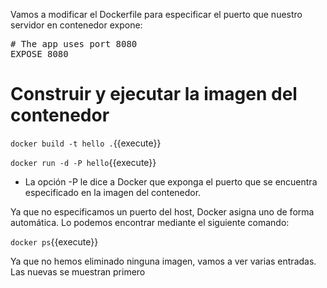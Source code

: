 Vamos a modificar el Dockerfile para especificar  el puerto que nuestro servidor en contenedor expone:

<pre class="file" data-filename="Dockerfile" data-target="append">
# The app uses port 8080
EXPOSE 8080
</pre>

# Construir y ejecutar la imagen del contenedor

`docker build -t hello .`{{execute}}

`docker run -d -P hello`{{execute}}

* La opción -P le dice a Docker que exponga el puerto que se encuentra especificado en la imagen del contenedor.

Ya que no especificamos un puerto del host, Docker asigna uno de forma automática. Lo podemos encontrar mediante el siguiente comando:

`docker ps`{{execute}}

Ya que no hemos eliminado ninguna imagen, vamos a ver varias entradas. Las nuevas se muestran primero